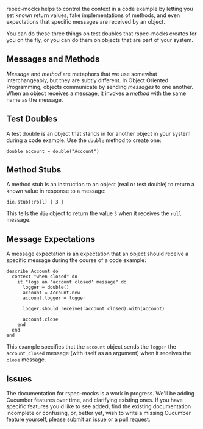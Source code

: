 rspec-mocks helps to control the context in a code example by letting you set
known return values, fake implementations of methods, and even expectations
that specific messages are received by an object.

You can do these three things on test doubles that rspec-mocks creates for you
on the fly, or you can do them on objects that are part of your system.

## Messages and Methods

_Message_ and _method_ are metaphors that we use somewhat interchangeably, but
they are subtly different.  In Object Oriented Programming, objects communicate
by sending _messages_ to one another. When an object receives a message, it
invokes a _method_ with the same name as the message.

## Test Doubles

A test double is an object that stands in for another object in your system
during a code example. Use the `double` method to create one:

    double_account = double("Account")

## Method Stubs

A method stub is an instruction to an object (real or test double) to return a
known value in response to a message:

    die.stub(:roll) { 3 }

This tells the `die` object to return the value `3` when it receives the `roll`
message.

## Message Expectations

A message expectation is an expectation that an object should receive a
specific message during the course of a code example:

    describe Account do
      context "when closed" do
        it "logs an 'account closed' message" do
          logger = double()
          account = Account.new
          account.logger = logger

          logger.should_receive(:account_closed).with(account)

          account.close
        end
      end
    end

This example specifies that the `account` object sends the `logger` the
`account_closed` message (with itself as an argument) when it receives the
`close` message.

## Issues

The documentation for rspec-mocks is a work in progress. We'll be adding
Cucumber features over time, and clarifying existing ones.  If you have
specific features you'd like to see added, find the existing documentation
incomplete or confusing, or, better yet, wish to write a missing Cucumber
feature yourself, please [submit an
issue](http://github.com/rspec/rspec-mocks/issues) or a [pull
request](http://github.com/rspec/rspec-mocks).
